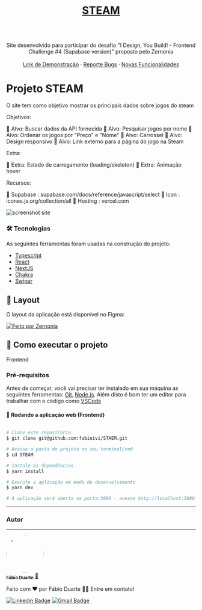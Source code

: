 <div align="center">
  <a href="https://github.com/fabioivi/steam/">
    <h1>STEAM</h1>
  </a>
  <br />
  <br />

  <p align="center">
   Site desenvolvido para participar do desafio "I Design, You Build! - Frontend Challenge #4 (Supabase version)" proposto pelo Zernonia
    <br />
    <br />
    <a href="https://staem.vercel.app/">Link de Demonstração</a>
    ·
    <a href="https://github.com/fabioivi/STAEM/issues">Reporte Bugs</a>
    ·
    <a href="https://github.com/fabioivi/STAEM/issues">Novas Funcionalidades</a>
  </p>
  
<!--   ![CircleCI](https://img.shields.io/circleci/build/github/fabioivi/circuit-valley-of-waters-bike/main?token=1d2c257f9c8612051cf385384c8e58dd00e18315)
  [![codecov](https://codecov.io/gh/fabioivi/circuit-valley-of-waters-bike/branch/main/graph/badge.svg?token=FKRYNC3OOP)](https://codecov.io/gh/fabioivi/circuit-valley-of-waters-bike) -->

</div>

# Projeto STEAM

O site tem como objetivo mostrar os principais dados sobre jogos do steam 

Objetivos:

🎯 Alvo: Buscar dados da API fornecida
🎯 Alvo: Pesquisar jogos por nome
🎯 Alvo: Ordenar os jogos por "Preço" e "Nome"
🎯 Alvo: Carrossel
🎯 Alvo: Design responsivo
🎯 Alvo: Link externo para a página do jogo na Steam

Extra:

🌟 Extra: Estado de carregamento (loading/skeleton)
🌟 Extra: Animação hover

Recursos:

📃 Supabase : supabase.com/docs/reference/javascript/select
📃 Icon : icones.js.org/collection/all
📃 Hosting : vercel.com

<img src="https://dev-to-uploads.s3.amazonaws.com/uploads/articles/47ij7e4rketxmtakxmkt.png" alt="screenshot site" >

### 🛠 Tecnologias

As seguintes ferramentas foram usadas na construção do projeto:

* [Typescript](https://www.typescriptlang.org/)      
* [React](https://reactjs.org/)      
* [NextJS](https://nextjs.org/)
* [Chakra](https://chakra-ui.com/)
* [Swiper](https://swiperjs.com/get-started)

## 🎨 Layout

O layout da aplicação está disponível no Figma:

<a href="https://www.figma.com/file/v9WwrvuGFZHVLy4z3wxHGi/STAEM?node-id=3%3A2">
  <img alt="Feito por Zernonia" src="https://img.shields.io/badge/Acessar%20Layout%20-Figma-%2304D361">
</a>

## 🚀 Como executar o projeto

Frontend

### Pré-requisitos

Antes de começar, você vai precisar ter instalado em sua máquina as seguintes ferramentas:
[Git](https://git-scm.com), [Node.js](https://nodejs.org/en/). 
Além disto é bom ter um editor para trabalhar com o código como [VSCode](https://code.visualstudio.com/)

#### 🧭 Rodando a aplicação web (Frontend)

```bash

# Clone este repositório
$ git clone git@github.com:fabioivi/STAEM.git

# Acesse a pasta do projeto no seu terminal/cmd
$ cd STEAM

# Instale as dependências
$ yarn install

# Execute a aplicação em modo de desenvolvimento
$ yarn dev

# A aplicação será aberta na porta:3000 - acesse http://localhost:3000

```

---

### Autor
---

<a href="https://www.linkedin.com/in/fabioduartebr">
 <img style="border-radius: 50%;" src="https://avatars.githubusercontent.com/u/4038636?v=4" width="100px;" alt=""/>
 <br />
 <sub><b>Fábio Duarte</b></sub></a> <a href="https://www.linkedin.com/in/fabioduartebr" title="Rocketseat">🚀</a>


Feito com ❤️ por Fábio Duarte 👋🏽 Entre em contato!

[![Linkedin Badge](https://img.shields.io/badge/-Fábio-blue?style=flat-square&logo=Linkedin&logoColor=white&link=https://www.linkedin.com/in/fabioduartebr)](https://www.linkedin.com/in/fabioduartebr) 
[![Gmail Badge](https://img.shields.io/badge/-fabio.ivi@gmail.com-c14438?style=flat-square&logo=Gmail&logoColor=white&link=mailto:fabio.ivi@gmail.com)](mailto:fabio.ivi@gmail.com)


